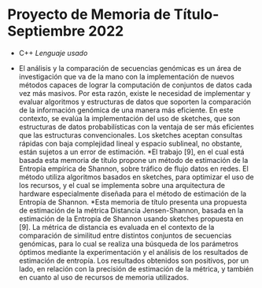 # Proyecto de Memoria de Título-Septiembre 2022

* C++ _Lenguaje usado_

* El análisis y la comparación de secuencias genómicas es un área de investigación que va de la mano con la implementación de nuevos métodos capaces de lograr la computación de conjuntos de datos cada vez más masivos. Por esta razón, existe le necesidad de implementar y evaluar algoritmos y estructuras de datos que soporten la comparación de la información genómica de una manera más eficiente. En este contexto, se evalúa la implementación del uso de sketches, que son estructuras de datos probabilísticas con la ventaja de ser más eficientes que las estructuras convencionales. Los sketches aceptan consultas rápidas con baja complejidad lineal y espacio sublineal, no obstante, están sujetos a un error de estimación.
*El trabajo [9], en el cual está basada esta memoria de título propone un método de estimación de la Entropía empírica de Shannon, sobre tráfico de flujo datos en redes. El método utiliza algoritmos basados en sketches, para optimizar el uso de los recursos, y el cual se implementa sobre una arquitectura de hardware especialmente diseñada para el método de estimación de la Entropía de Shannon.
*Esta memoria de título presenta una propuesta de estimación de la métrica Distancia Jensen-Shannon, basada en la estimación de la Entropía de Shannon usando sketches propuesta en [9]. La métrica de distancia es evaluada en el contexto de la comparación de similitud entre distintos conjuntos de secuencias genómicas, para lo cual se realiza una búsqueda de los parámetros óptimos mediante la experimentación y el análisis de los resultados de estimación de entropía. Los resultados obtenidos son positivos, por un lado, en relación con la precisión de estimación de la métrica, y también en cuanto al uso de recursos de memoria utilizados.
